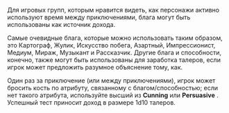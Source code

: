 Для игровых групп, которым нравится видеть, как персонажи активно используют время между приключениями, блага могут быть использованы как источник дохода. 

Самые очевидные блага, которые можно использовать таким образом, это Картограф, Жулик, Искусство побега, Азартный, Импрессионист, Медиум, Мираж, Музыкант и Рассказчик. Другие блага и способности, конечно, также могут быть использованы для заработка талеров, если игрок может предложить разумное объяснение тому, как. 

Один раз за приключение (или между приключениями), игрок может бросить кость по атрибуту, связанному с благом/способностью; если нет такого атрибута, используйте высший из **Cunning** или **Persuasive** . Успешный тест приносит доход в размере 1d10 талеров. 
